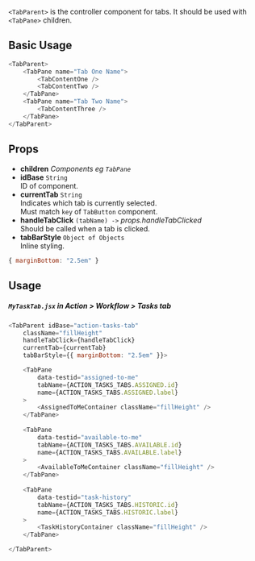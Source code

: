 
`<TabParent>` is the controller component for tabs. It should be used with `<TabPane>` children.

## Basic Usage
 
```javascript
<TabParent>
    <TabPane name="Tab One Name">
        <TabContentOne />
        <TabContentTwo />
    </TabPane>
    <TabPane name="Tab Two Name">
        <TabContentThree />
    </TabPane>
</TabParent>
```

## Props

* **children** _Components eg `TabPane`_
* **idBase** `String` <br/>ID of component.
* **currentTab** `String` <br/>Indicates which tab is currently selected.<br/>Must match `key` of `TabButton` component.
* **handleTabClick** `(tabName) ->` _props.handleTabClicked_ <br/>Should be called when a tab is clicked.
* **tabBarStyle** `Object of Objects` <br/>Inline styling.
```javascript
{ marginBottom: "2.5em" }
```

## Usage

##### `MyTaskTab.jsx` in Action > Workflow > Tasks tab
 
``` javascript
<TabParent idBase="action-tasks-tab"
    className="fillHeight"
    handleTabClick={handleTabClick}
    currentTab={currentTab}
    tabBarStyle={{ marginBottom: "2.5em" }}>

    <TabPane
        data-testid="assigned-to-me"
        tabName={ACTION_TASKS_TABS.ASSIGNED.id}
        name={ACTION_TASKS_TABS.ASSIGNED.label}
    >
        <AssignedToMeContainer className="fillHeight" />
    </TabPane>
    
    <TabPane
        data-testid="available-to-me"
        tabName={ACTION_TASKS_TABS.AVAILABLE.id}
        name={ACTION_TASKS_TABS.AVAILABLE.label}
    >
        <AvailableToMeContainer className="fillHeight" />
    </TabPane>
    
    <TabPane
        data-testid="task-history"
        tabName={ACTION_TASKS_TABS.HISTORIC.id}
        name={ACTION_TASKS_TABS.HISTORIC.label}
    >
        <TaskHistoryContainer className="fillHeight" />
    </TabPane>

</TabParent>
```